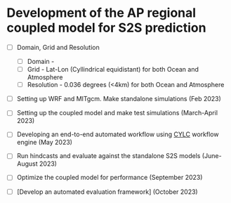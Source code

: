 # Development of the AP regional coupled model for S2S prediction

- [ ] Domain, Grid and Resolution
	- [ ] Domain -
	- [ ] Grid - Lat-Lon (Cyllindrical equidistant) for both Ocean and Atmosphere
	- [ ] Resolution - 0.036 degrees (<4km) for both Ocean and Atmosphere

- [ ] Setting up WRF and MITgcm. Make standalone simulations (Feb 2023)
- [ ] Setting up the coupled model and make test simulations (March-April 2023)
- [ ] Developing an end-to-end automated workflow using [CYLC](https://cylc.github.io) workflow engine (May 2023)
- [ ] Run hindcasts and evaluate against the standalone S2S models (June-August 2023)
- [ ] Optimize the coupled model for performance (September 2023)
- [ ] [Develop an automated evaluation framework] (October 2023)


 
